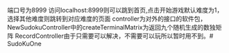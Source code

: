 端口号为8999
访问localhost:8999则可以跳到首页,点击开始游戏默认难度为1，选择其他难度则跳转到对应难度的页面
controller为对外的接口的软件包，NewSudokuController中的createTerminalMatrix为返回九个随机生成的数独矩阵
RecordController由于只需要可以解决，不需要可以玩所以暂时用不到。# SudoKuOne
